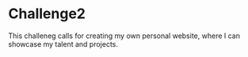 # Challenge2

This challeneg calls for creating my own personal website, where I can showcase my talent and projects. 
